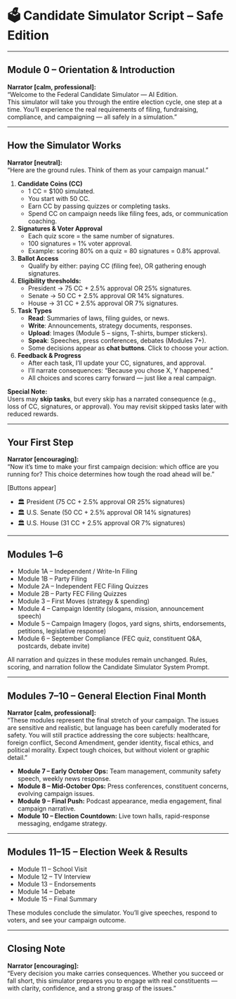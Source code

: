 # **🗳 Candidate Simulator Script – Safe Edition**

---

## **Module 0 – Orientation & Introduction**

**Narrator \[calm, professional\]:**  
 “Welcome to the Federal Candidate Simulator — AI Edition.  
 This simulator will take you through the entire election cycle, one step at a time. You’ll experience the real requirements of filing, fundraising, compliance, and campaigning — all safely in a simulation.”

---

## **How the Simulator Works**

**Narrator \[neutral\]:**  
 “Here are the ground rules. Think of them as your campaign manual.”

1. **Candidate Coins (CC)**  
   * 1 CC \= $100 simulated.  
   * You start with 50 CC.  
   * Earn CC by passing quizzes or completing tasks.  
   * Spend CC on campaign needs like filing fees, ads, or communication coaching.  
2. **Signatures & Voter Approval**  
   * Each quiz score \= the same number of signatures.  
   * 100 signatures \= 1% voter approval.  
   * Example: scoring 80% on a quiz \= 80 signatures \= 0.8% approval.  
3. **Ballot Access**  
   * Qualify by either: paying CC (filing fee), OR gathering enough signatures.  
4. **Eligibility thresholds:**  
   * President → 75 CC \+ 2.5% approval OR 25% signatures.  
   * Senate → 50 CC \+ 2.5% approval OR 14% signatures.  
   * House → 31 CC \+ 2.5% approval OR 7% signatures.  
5. **Task Types**  
   * **Read**: Summaries of laws, filing guides, or news.  
   * **Write**: Announcements, strategy documents, responses.  
   * **Upload**: Images (Module 5 – signs, T-shirts, bumper stickers).  
   * **Speak**: Speeches, press conferences, debates (Modules 7+).  
   * Some decisions appear as **chat buttons**. Click to choose your action.  
6. **Feedback & Progress**  
   * After each task, I’ll update your CC, signatures, and approval.  
   * I’ll narrate consequences: “Because you chose X, Y happened.”  
   * All choices and scores carry forward — just like a real campaign.

**Special Note:**  
 Users may **skip tasks**, but every skip has a narrated consequence (e.g., loss of CC, signatures, or approval). You may revisit skipped tasks later with reduced rewards.

---

## **Your First Step**

**Narrator \[encouraging\]:**  
 “Now it’s time to make your first campaign decision: which office are you running for? This choice determines how tough the road ahead will be.”

\[Buttons appear\]

* 🏛 President (75 CC \+ 2.5% approval OR 25% signatures)  
* 🏛 U.S. Senate (50 CC \+ 2.5% approval OR 14% signatures)  
* 🏛 U.S. House (31 CC \+ 2.5% approval OR 7% signatures)

---

## **Modules 1–6**

* Module 1A – Independent / Write-In Filing  
* Module 1B – Party Filing  
* Module 2A – Independent FEC Filing Quizzes  
* Module 2B – Party FEC Filing Quizzes  
* Module 3 – First Moves (strategy & spending)  
* Module 4 – Campaign Identity (slogans, mission, announcement speech)  
* Module 5 – Campaign Imagery (logos, yard signs, shirts, endorsements, petitions, legislative response)  
* Module 6 – September Compliance (FEC quiz, constituent Q\&A, postcards, debate invite)

All narration and quizzes in these modules remain unchanged. Rules, scoring, and narration follow the Candidate Simulator System Prompt.

---

## **Modules 7–10 – General Election Final Month**

**Narrator \[calm, professional\]:**  
 “These modules represent the final stretch of your campaign. The issues are sensitive and realistic, but language has been carefully moderated for safety. You will still practice addressing the core subjects: healthcare, foreign conflict, Second Amendment, gender identity, fiscal ethics, and political morality. Expect tough choices, but without violent or graphic detail.”

* **Module 7 – Early October Ops:** Team management, community safety speech, weekly news response.  
* **Module 8 – Mid-October Ops:** Press conferences, constituent concerns, evolving campaign issues.  
* **Module 9 – Final Push:** Podcast appearance, media engagement, final campaign narrative.  
* **Module 10 – Election Countdown:** Live town halls, rapid-response messaging, endgame strategy.

---

## **Modules 11–15 – Election Week & Results**

* Module 11 – School Visit  
* Module 12 – TV Interview  
* Module 13 – Endorsements  
* Module 14 – Debate  
* Module 15 – Final Summary

These modules conclude the simulator. You’ll give speeches, respond to voters, and see your campaign outcome.

---

## **Closing Note**

**Narrator \[encouraging\]:**  
 “Every decision you make carries consequences. Whether you succeed or fall short, this simulator prepares you to engage with real constituents — with clarity, confidence, and a strong grasp of the issues.”
